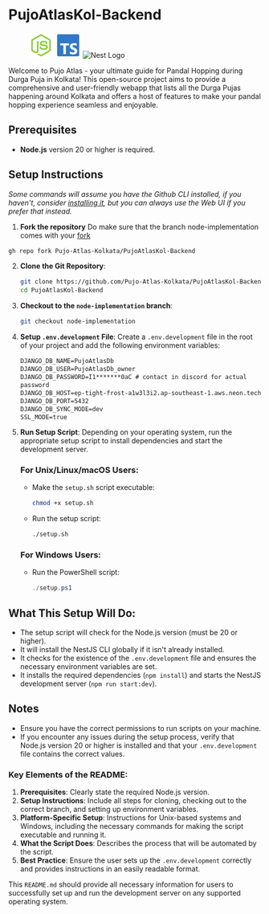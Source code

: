 
# PujoAtlasKol-Backend
<figure markdown>
<img src="public/file-type-node.svg" height="50px" width="50px" alt="Node Icon"/>
<img src="public/file-type-typescript-official.svg" height="50px" width="50px" alt="TS Icon"/>
<img src="https://nestjs.com/img/logo-small.svg" width="50px" height="50px" alt="Nest Logo" />
</figure>
          
Welcome to Pujo Atlas - your ultimate guide for Pandal Hopping during Durga Puja in Kolkata! This open-source project aims to provide a comprehensive and user-friendly webapp that lists all the Durga Pujas happening around Kolkata and offers a host of features to make your pandal hopping experience seamless and enjoyable.

## Prerequisites
- **Node.js** version 20 or higher is required.

## Setup Instructions

_Some commands will assume you have the Github CLI installed, if you haven't, consider [installing it](https://github.com/cli/cli#installation), but you can always use the Web UI if you prefer that instead._

1. **Fork the repository**
   Do make sure that the branch node-implementation comes with your [fork](https://docs.github.com/en/pull-requests/collaborating-with-pull-requests/working-with-forks/fork-a-repo)

```bash
gh repo fork Pujo-Atlas-Kolkata/PujoAtlasKol-Backend
```

2. **Clone the Git Repository**:
   ```bash
   git clone https://github.com/Pujo-Atlas-Kolkata/PujoAtlasKol-Backend.git
   cd PujoAtlasKol-Backend
   ```

3. **Checkout to the `node-implementation` branch**:
   ```bash
   git checkout node-implementation
   ```

4. **Setup `.env.development` File**:
   Create a `.env.development` file in the root of your project and add the following environment variables:

   ```env
   DJANGO_DB_NAME=PujoAtlasDb
   DJANGO_DB_USER=PujoAtlasDb_owner
   DJANGO_DB_PASSWORD=I1*******0aC # contact in discord for actual password
   DJANGO_DB_HOST=ep-tight-frost-a1w3l3i2.ap-southeast-1.aws.neon.tech
   DJANGO_DB_PORT=5432
   DJANGO_DB_SYNC_MODE=dev
   SSL_MODE=true
   ```

5. **Run Setup Script**:
   Depending on your operating system, run the appropriate setup script to install dependencies and start the development server.

   ### For Unix/Linux/macOS Users:
   - Make the `setup.sh` script executable:
     ```bash
     chmod +x setup.sh
     ```
   - Run the setup script:
     ```bash
     ./setup.sh
     ```

   ### For Windows Users:
   - Run the PowerShell script:
     ```powershell
     ./setup.ps1
     ```

## What This Setup Will Do:
- The setup script will check for the Node.js version (must be 20 or higher).
- It will install the NestJS CLI globally if it isn't already installed.
- It checks for the existence of the `.env.development` file and ensures the necessary environment variables are set.
- It installs the required dependencies (`npm install`) and starts the NestJS development server (`npm run start:dev`).

## Notes
- Ensure you have the correct permissions to run scripts on your machine.
- If you encounter any issues during the setup process, verify that Node.js version 20 or higher is installed and that your `.env.development` file contains the correct values.



### Key Elements of the README:
1. **Prerequisites**: Clearly state the required Node.js version.
2. **Setup Instructions**: Include all steps for cloning, checking out to the correct branch, and setting up environment variables.
3. **Platform-Specific Setup**: Instructions for Unix-based systems and Windows, including the necessary commands for making the script executable and running it.
4. **What the Script Does**: Describes the process that will be automated by the script.
5. **Best Practice**: Ensure the user sets up the `.env.development` correctly and provides instructions in an easily readable format.

This `README.md` should provide all necessary information for users to successfully set up and run the development server on any supported operating system.
